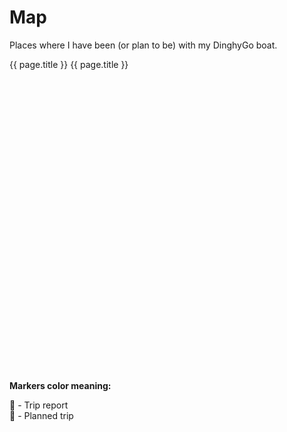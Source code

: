 # Map

Places where I have been (or plan to be) with my DinghyGo boat.

<div style="height: 500px; width: 100%">
  <l-map :useGlobalLeaflet="false" 
         v-model="zoom"
         v-model:zoom="zoom" 
         :center="center"
         style="z-index: 0;">
    <l-tile-layer :url="url"  
                  :attribution="attribution" 
                  layer-type="base"
                  name="OpenStreetMap">
    </l-tile-layer>
    <l-marker v-for="page in posts.planned" :lat-lng="page.coordinates">
      <l-icon :icon-url="iconUrl" :icon-size="iconSize" />
      <l-popup>
        <a :href="page.link">
          {{ page.title }}
        </a>
      </l-popup>
    </l-marker>
    <l-marker v-for="page in posts.trips" :lat-lng="page.coordinates">
      <l-popup>
        <a :href="page.link">
          {{ page.title }}
        </a>
      </l-popup>
    </l-marker>          
  </l-map>
</div>

**Markers color meaning:**

:blue_heart: - Trip report<br/>
:green_heart: - Planned trip<br/>

<script lang="ts">

  import 'leaflet/dist/leaflet.css';
  import { LMap, LTileLayer, LMarker, LPopup, LIcon } from "@vue-leaflet/vue-leaflet";
  import postsData from './posts.json'

  export default {
    components: {
      LMap,
      LTileLayer,
      LMarker,
      LPopup,
      LIcon
    },
    data() {
      return {
        zoom: 5,
        center: [49.41220, 8.70995],
        url: 'https://{s}.tile.openstreetmap.org/{z}/{x}/{y}.png',
        attribution: 'Map data © <a href="https://openstreetmap.org">OpenStreetMap</a> contributors',
        posts: postsData
      };
    },
    computed: {
      iconUrl() {
        return 'https://raw.githubusercontent.com/pointhi/leaflet-color-markers/master/img/marker-icon-2x-green.png';
      },
      iconSize(): L.PointExpression {
        return [25, 40];
      }
    } 
  };

  //Further here: https://github.com/vue-leaflet/vue-leaflet
</script>
